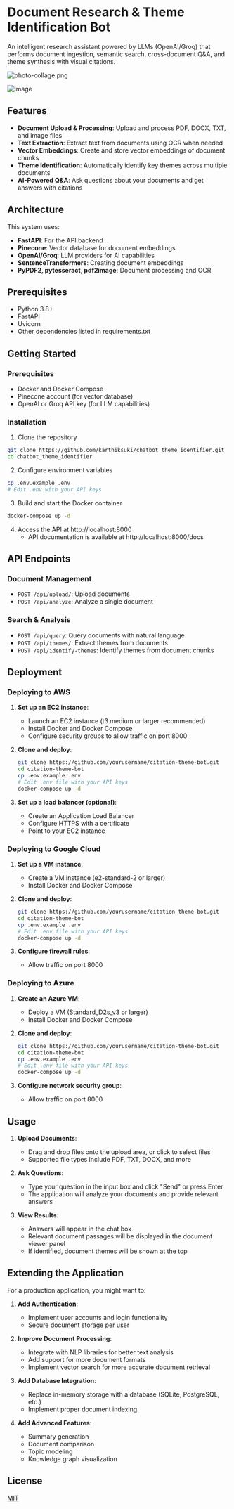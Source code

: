 # Document Research & Theme Identification Bot

An intelligent research assistant powered by LLMs (OpenAI/Groq) that performs document ingestion, semantic search, cross-document Q&A, and theme synthesis with visual citations.

![photo-collage png](https://github.com/user-attachments/assets/1eded068-ee8c-49fd-8bcf-2e5a86f37d07)

![image](https://github.com/user-attachments/assets/b20bcc5b-afe6-47f3-a7c0-72ebe5af43b3)

## Features

- **Document Upload & Processing**: Upload and process PDF, DOCX, TXT, and image files
- **Text Extraction**: Extract text from documents using OCR when needed
- **Vector Embeddings**: Create and store vector embeddings of document chunks
- **Theme Identification**: Automatically identify key themes across multiple documents
- **AI-Powered Q&A**: Ask questions about your documents and get answers with citations

## Architecture

This system uses:
- **FastAPI**: For the API backend
- **Pinecone**: Vector database for document embeddings  
- **OpenAI/Groq**: LLM providers for AI capabilities
- **SentenceTransformers**: Creating document embeddings
- **PyPDF2, pytesseract, pdf2image**: Document processing and OCR

## Prerequisites

- Python 3.8+
- FastAPI
- Uvicorn
- Other dependencies listed in requirements.txt
## Getting Started

### Prerequisites

- Docker and Docker Compose
- Pinecone account (for vector database)
- OpenAI or Groq API key (for LLM capabilities)

### Installation

1. Clone the repository
```bash
git clone https://github.com/karthiksuki/chatbot_theme_identifier.git
cd chatbot_theme_identifier
```

2. Configure environment variables
```bash
cp .env.example .env
# Edit .env with your API keys
```

3. Build and start the Docker container
```bash
docker-compose up -d
```

4. Access the API at http://localhost:8000
   - API documentation is available at http://localhost:8000/docs

## API Endpoints

### Document Management
- `POST /api/upload/`: Upload documents
- `POST /api/analyze`: Analyze a single document

### Search & Analysis
- `POST /api/query`: Query documents with natural language
- `POST /api/themes/`: Extract themes from documents
- `POST /api/identify-themes`: Identify themes from document chunks

## Deployment

### Deploying to AWS

1. **Set up an EC2 instance**:
   - Launch an EC2 instance (t3.medium or larger recommended)
   - Install Docker and Docker Compose
   - Configure security groups to allow traffic on port 8000

2. **Clone and deploy**:
   ```bash
   git clone https://github.com/yourusername/citation-theme-bot.git
   cd citation-theme-bot
   cp .env.example .env
   # Edit .env file with your API keys
   docker-compose up -d
   ```

3. **Set up a load balancer (optional)**:
   - Create an Application Load Balancer
   - Configure HTTPS with a certificate
   - Point to your EC2 instance

### Deploying to Google Cloud

1. **Set up a VM instance**:
   - Create a VM instance (e2-standard-2 or larger)
   - Install Docker and Docker Compose

2. **Clone and deploy**:
   ```bash
   git clone https://github.com/yourusername/citation-theme-bot.git
   cd citation-theme-bot
   cp .env.example .env
   # Edit .env file with your API keys
   docker-compose up -d
   ```

3. **Configure firewall rules**:
   - Allow traffic on port 8000

### Deploying to Azure

1. **Create an Azure VM**:
   - Deploy a VM (Standard_D2s_v3 or larger)
   - Install Docker and Docker Compose

2. **Clone and deploy**:
   ```bash
   git clone https://github.com/yourusername/citation-theme-bot.git
   cd citation-theme-bot
   cp .env.example .env
   # Edit .env file with your API keys
   docker-compose up -d
   ```

3. **Configure network security group**:
   - Allow traffic on port 8000

## Usage

1. **Upload Documents**:
   - Drag and drop files onto the upload area, or click to select files
   - Supported file types include PDF, TXT, DOCX, and more

2. **Ask Questions**:
   - Type your question in the input box and click "Send" or press Enter
   - The application will analyze your documents and provide relevant answers

3. **View Results**:
   - Answers will appear in the chat box
   - Relevant document passages will be displayed in the document viewer panel
   - If identified, document themes will be shown at the top

## Extending the Application

For a production application, you might want to:

1. **Add Authentication**:
   - Implement user accounts and login functionality
   - Secure document storage per user

2. **Improve Document Processing**:
   - Integrate with NLP libraries for better text analysis
   - Add support for more document formats
   - Implement vector search for more accurate document retrieval

3. **Add Database Integration**:
   - Replace in-memory storage with a database (SQLite, PostgreSQL, etc.)
   - Implement proper document indexing

4. **Add Advanced Features**:
   - Summary generation
   - Document comparison
   - Topic modeling
   - Knowledge graph visualization

## License

[MIT](LICENSE)
